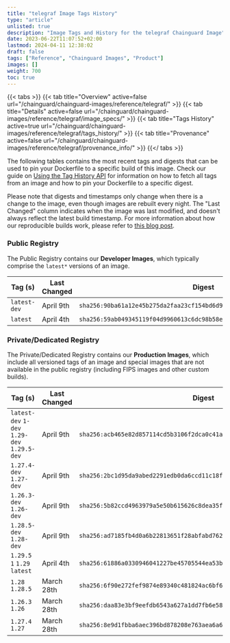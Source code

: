 ```yaml
---
title: "telegraf Image Tags History"
type: "article"
unlisted: true
description: "Image Tags and History for the telegraf Chainguard Image"
date: 2023-06-22T11:07:52+02:00
lastmod: 2024-04-11 12:38:02
draft: false
tags: ["Reference", "Chainguard Images", "Product"]
images: []
weight: 700
toc: true
---
```


{{< tabs >}}
{{< tab title="Overview" active=false url="/chainguard/chainguard-images/reference/telegraf/" >}}
{{< tab title="Details" active=false url="/chainguard/chainguard-images/reference/telegraf/image_specs/" >}}
{{< tab title="Tags History" active=true url="/chainguard/chainguard-images/reference/telegraf/tags_history/" >}}
{{< tab title="Provenance" active=false url="/chainguard/chainguard-images/reference/telegraf/provenance_info/" >}}
{{</ tabs >}}

The following tables contains the most recent tags and digests that can be used to pin your Dockerfile to a specific build of this image. Check our guide on [Using the Tag History API](/chainguard/chainguard-images/using-the-tag-history-api/) for information on how to fetch all tags from an image and how to pin your Dockerfile to a specific digest.

Please note that digests and timestamps only change when there is a change to the image, even though images are rebuilt every night. The "Last Changed" column indicates when the image was last modified, and doesn't always reflect the latest build timestamp. For more information about how our reproducible builds work, please refer to [this blog post](https://www.chainguard.dev/unchained/reproducing-chainguards-reproducible-image-builds).

### Public Registry
The Public Registry contains our **Developer Images**, which typically comprise the `latest*` versions of an image.

| Tag (s)       | Last Changed | Digest                                                                    |
|---------------|--------------|---------------------------------------------------------------------------|
|  `latest-dev` | April 9th    | `sha256:90ba61a12e45b275da2faa23cf154bd6d92ed4750dd1e9715572889cd26ed942` |
|  `latest`     | April 4th    | `sha256:59ab049345119f04d9960613c6dc98b58ea76c75ce3e9f1f061e27444fd6cae3` |


### Private/Dedicated Registry
The Private/Dedicated Registry contains our **Production Images**, which include all versioned tags of an image and special images that are not available in the public registry (including FIPS images and other custom builds).

| Tag (s)                                       | Last Changed | Digest                                                                    |
|-----------------------------------------------|--------------|---------------------------------------------------------------------------|
|  `latest-dev` `1-dev` `1.29-dev` `1.29.5-dev` | April 9th    | `sha256:acb465e82d857114cd5b3106f2dca0c41a5888934a3a793e9e2cfb6540b25ad8` |
|  `1.27.4-dev` `1.27-dev`                      | April 9th    | `sha256:2bc1d95da9abed2291edb0da6ccd11c18f9b253eaf7bd99c5d74b0946b10f9af` |
|  `1.26.3-dev` `1.26-dev`                      | April 9th    | `sha256:5b82ccd4963979a5e50b615626c8dea35fb11d76280c58b3b3a2541ee0439e53` |
|  `1.28.5-dev` `1.28-dev`                      | April 9th    | `sha256:ad7185fb4d0a6b22813651f28abfabd762360a0db8e36e53502f2b84cbe55750` |
|  `1.29.5` `1` `1.29` `latest`                 | April 4th    | `sha256:61886a0330946041227be45705544ea53b11ab5a2e9b13af6ce2dc0cb843a56f` |
|  `1.28` `1.28.5`                              | March 28th   | `sha256:6f90e272fef9874e89340c481824ac6bf6fea9da8cb1775057eae7083f52ca7c` |
|  `1.26.3` `1.26`                              | March 28th   | `sha256:daa83e3bf9eefdb6543a627a1dd7fb6e5897b38292e6b83bd5b5858bfc5df777` |
|  `1.27.4` `1.27`                              | March 28th   | `sha256:8e9d1fbba6aec396bd878208e763aea6a611361423cedd3898c756927c2ef34d` |


